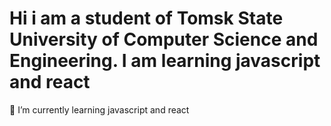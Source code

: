 # Hi i am a student of Tomsk State University of Computer Science and Engineering. I am learning javascript and react

🌱 I’m currently learning javascript and react 
